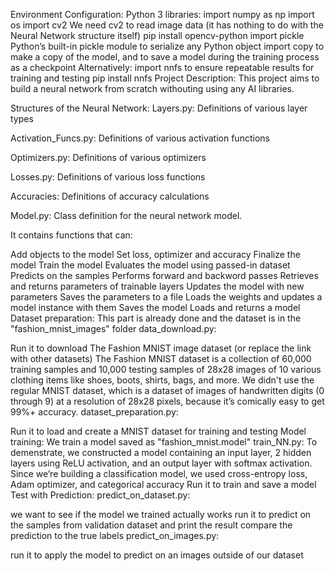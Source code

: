 Environment Configuration:
Python 3
libraries:
import numpy as np
import os
import cv2
We need cv2 to read image data (it has nothing to do with the Neural Network structure itself)
pip install opencv-python
import pickle
Python’s built-in pickle module to serialize any Python object
import copy
to make a copy of the model, and to save a model during the training process as a checkpoint
Alternatively: import nnfs
to ensure repeatable results for training and testing
pip install nnfs
Project Description:
This project aims to build a neural network from scratch withouting using any AI libraries.

Structures of the Neural Network:
Layers.py: Definitions of various layer types

Activation_Funcs.py: Definitions of various activation functions

Optimizers.py: Definitions of various optimizers

Losses.py: Definitions of various loss functions

Accuracies: Definitions of accuracy calculations

Model.py: Class definition for the neural network model.

It contains functions that can:

Add objects to the model
Set loss, optimizer and accuracy
Finalize the model
Train the model
Evaluates the model using passed-in dataset
Predicts on the samples
Performs forward and backword passes
Retrieves and returns parameters of trainable layers
Updates the model with new parameters
Saves the parameters to a file
Loads the weights and updates a model instance with them
Saves the model
Loads and returns a model
Dataset preparation:
This part is already done
and the dataset is in the "fashion_mnist_images" folder
data_download.py:

Run it to download The Fashion MNIST image dataset (or replace the link with other datasets)
The Fashion MNIST dataset is a collection of 60,000 training samples and 10,000 testing samples of 28x28 images of 10 various clothing items like shoes, boots, shirts, bags, and more.
We didn't use the regular MNIST dataset, which is a dataset of images of handwritten digits (0 through 9) at a resolution of 28x28 pixels, because it’s comically easy to get 99%+ accuracy.
dataset_preparation.py:

Run it to load and create a MNIST dataset for training and testing
Model training:
We train a model saved as "fashion_mnist.model"
train_NN.py:
To demenstrate, we constructed a model containing an input layer, 2 hidden layers using ReLU activation, and an output layer with softmax activation. Since we’re building a classification model, we used cross-entropy loss, Adam optimizer, and categorical accuracy
Run it to train and save a model
Test with Prediction:
predict_on_dataset.py:

we want to see if the model we trained actually works
run it to predict on the samples from validation dataset and print the result
compare the prediction to the true labels
predict_on_images.py:

run it to apply the model to predict on an images outside of our dataset
